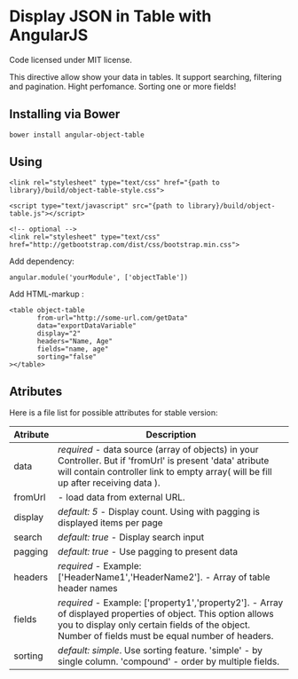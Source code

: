 Display JSON in Table with AngularJS
=================

Code licensed under MIT license.

This directive allow show your data in tables. It support searching, filtering and pagination.
Hight perfomance. Sorting one or more fields!


## Installing via Bower
```
bower install angular-object-table
```

## Using

```
<link rel="stylesheet" type="text/css" href="{path to library}/build/object-table-style.css">

<script type="text/javascript" src="{path to library}/build/object-table.js"></script>

<!-- optional -->
<link rel="stylesheet" type="text/css" href="http://getbootstrap.com/dist/css/bootstrap.min.css">
```
Add dependency:
```
angular.module('yourModule', ['objectTable'])
```

Add HTML-markup :
```
<table object-table 
       from-url="http://some-url.com/getData" 
       data="exportDataVariable" 
       display="2" 
       headers="Name, Age" 
       fields="name, age"
       sorting="false"
></table>
```

## Atributes

Here is a file list for possible attributes for stable version:

Atribute             | Description
---------------------|----------------
data                 | *required* - data source (array of objects) in your Controller. But if 'fromUrl' is present 'data' atribute will contain controller link to empty array( will be fill up after receiving data ).
fromUrl				 | - load data from external URL. 
display     		 | *default: 5* - Display count. Using with pagging is displayed items per page
search               | *default: true* - Display search input 
pagging				 | *default: true* - Use pagging to present data
headers              | *required* - Example: ['HeaderName1','HeaderName2']. - Array of table header names
fields  			 | *required* - Example: ['property1','property2'].  - Array of displayed properties of object. This option allows you to display only certain fields of the object. Number of fields must be equal number of headers.
sorting				 | *default: simple*. Use sorting feature. 'simple' - by single column. 'compound' - order by multiple fields.
